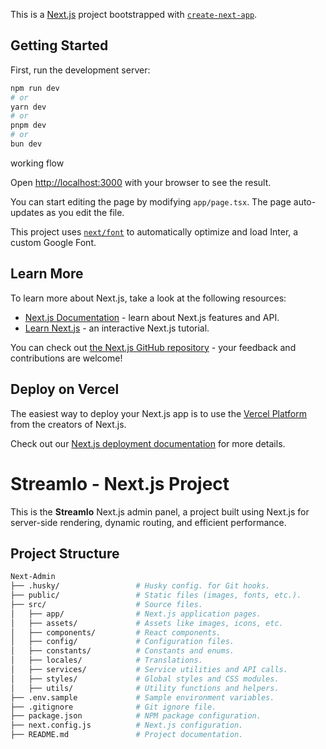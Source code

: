 This is a [Next.js](https://nextjs.org/) project bootstrapped with [`create-next-app`](https://github.com/vercel/next.js/tree/canary/packages/create-next-app).

## Getting Started

First, run the development server:

```bash
npm run dev
# or
yarn dev
# or
pnpm dev
# or
bun dev
```
working flow


Open [http://localhost:3000](http://localhost:3000) with your browser to see the result.

You can start editing the page by modifying `app/page.tsx`. The page auto-updates as you edit the file.

This project uses [`next/font`](https://nextjs.org/docs/basic-features/font-optimization) to automatically optimize and load Inter, a custom Google Font.

## Learn More

To learn more about Next.js, take a look at the following resources:

- [Next.js Documentation](https://nextjs.org/docs) - learn about Next.js features and API.
- [Learn Next.js](https://nextjs.org/learn) - an interactive Next.js tutorial.

You can check out [the Next.js GitHub repository](https://github.com/vercel/next.js/) - your feedback and contributions are welcome!

## Deploy on Vercel

The easiest way to deploy your Next.js app is to use the [Vercel Platform](https://vercel.com/new?utm_medium=default-template&filter=next.js&utm_source=create-next-app&utm_campaign=create-next-app-readme) from the creators of Next.js.

Check out our [Next.js deployment documentation](https://nextjs.org/docs/deployment) for more details.


# StreamIo - Next.js Project

This is the **StreamIo** Next.js admin panel, a project built using Next.js for server-side rendering, dynamic routing, and efficient performance.

## Project Structure

```bash
Next-Admin
├── .husky/                 # Husky config. for Git hooks.
├── public/                 # Static files (images, fonts, etc.).
├── src/                    # Source files.
│   ├── app/                # Next.js application pages.
│   ├── assets/             # Assets like images, icons, etc.
│   ├── components/         # React components.
│   ├── config/             # Configuration files.
│   ├── constants/          # Constants and enums.
│   ├── locales/            # Translations.
│   ├── services/           # Service utilities and API calls.
│   ├── styles/             # Global styles and CSS modules.
│   ├── utils/              # Utility functions and helpers.
├── .env.sample             # Sample environment variables.
├── .gitignore              # Git ignore file.
├── package.json            # NPM package configuration.
├── next.config.js          # Next.js configuration.
├── README.md               # Project documentation.
